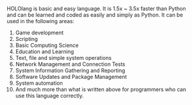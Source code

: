 HOLOlang is basic and easy language. It is 1.5x ~ 3.5x faster than Python and can be learned and coded as easily and simply as Python. It can be used in the following areas:
1) Game development
2) Scripting
3) Basic Computing Science
4) Education and Learning
5) Text, file and simple system operations
6) Network Management and Connection Tests
7) System Information Gathering and Reporting
8) Software Updates and Package Management
9) System automation
10) And much more than what is written above for programmers who can use this language correctly.


